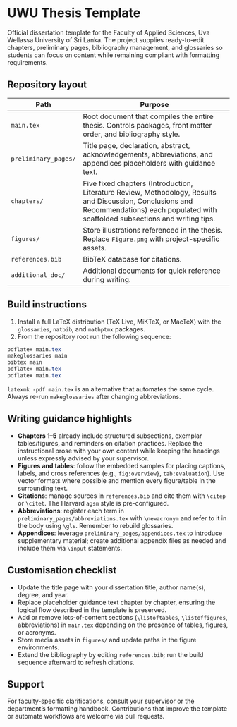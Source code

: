 # UWU Thesis Template

Official dissertation template for the Faculty of Applied Sciences, Uva Wellassa University of Sri Lanka. The project supplies ready-to-edit chapters, preliminary pages, bibliography management, and glossaries so students can focus on content while remaining compliant with formatting requirements.

## Repository layout

| Path                 | Purpose                                                                                                                                                                                  |
| -------------------- | ---------------------------------------------------------------------------------------------------------------------------------------------------------------------------------------- |
| `main.tex`           | Root document that compiles the entire thesis. Controls packages, front matter order, and bibliography style.                                                                            |
| `preliminary_pages/` | Title page, declaration, abstract, acknowledgements, abbreviations, and appendices placeholders with guidance text.                                                                      |
| `chapters/`          | Five fixed chapters (Introduction, Literature Review, Methodology, Results and Discussion, Conclusions and Recommendations) each populated with scaffolded subsections and writing tips. |
| `figures/`           | Store illustrations referenced in the thesis. Replace `Figure.png` with project-specific assets.                                                                                         |
| `references.bib`     | BibTeX database for citations.                                                                                                                                                           |
| `additional_doc/` | Additional documents for quick reference during writing. |

## Build instructions

1. Install a full LaTeX distribution (TeX Live, MiKTeX, or MacTeX) with the `glossaries`, `natbib`, and `mathptmx` packages.
2. From the repository root run the following sequence:

```powershell
pdflatex main.tex
makeglossaries main
bibtex main
pdflatex main.tex
pdflatex main.tex
```

`latexmk -pdf main.tex` is an alternative that automates the same cycle. Always re-run `makeglossaries` after changing abbreviations.

## Writing guidance highlights

- **Chapters 1–5** already include structured subsections, exemplar tables/figures, and reminders on citation practices. Replace the instructional prose with your own content while keeping the headings unless expressly advised by your supervisor.
- **Figures and tables**: follow the embedded samples for placing captions, labels, and cross references (e.g., `fig:overview}`, `tab:evaluation`). Use vector formats where possible and mention every figure/table in the surrounding text.
- **Citations**: manage sources in `references.bib` and cite them with `\citep` or `\citet`. The Harvard `agsm` style is pre-configured.
- **Abbreviations**: register each term in `preliminary_pages/abbreviations.tex` with `\newacronym` and refer to it in the body using `\gls`. Remember to rebuild glossaries.
- **Appendices**: leverage `preliminary_pages/appendices.tex` to introduce supplementary material; create additional appendix files as needed and include them via `\input` statements.

## Customisation checklist

- Update the title page with your dissertation title, author name(s), degree, and year.
- Replace placeholder guidance text chapter by chapter, ensuring the logical flow described in the template is preserved.
- Add or remove lots-of-content sections (`\listoftables`, `\listoffigures`, abbreviations) in `main.tex` depending on the presence of tables, figures, or acronyms.
- Store media assets in `figures/` and update paths in the figure environments.
- Extend the bibliography by editing `references.bib`; run the build sequence afterward to refresh citations.

## Support

For faculty-specific clarifications, consult your supervisor or the department’s formatting handbook. Contributions that improve the template or automate workflows are welcome via pull requests.
